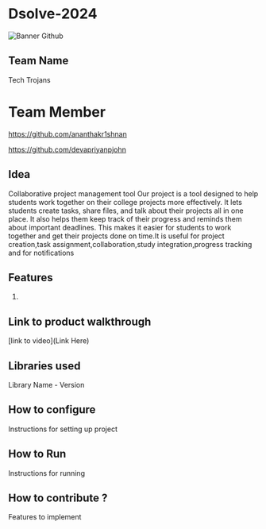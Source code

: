 # Dsolve-2024

![Banner Github](https://github.com/csacet/Dsolve-2024/assets/90597530/365f4d52-fd34-4df5-948d-8e95745a653a)


## Team Name
Tech Trojans  

# Team Member
https://github.com/ananthakr1shnan

https://github.com/devapriyanpjohn

## Idea
Collaborative project management tool
Our project is a tool designed to help students work together on their college projects more effectively. It lets students create tasks, share files, and talk about their projects all in one place. It also helps them keep track of their progress and reminds them about important deadlines. This makes it easier for students to work together and get their projects done on time.It is useful for project creation,task assignment,collaboration,study integration,progress tracking and for notifications

## Features 
1. 

## Link to product walkthrough
[link to video](Link Here)

   
## Libraries used
Library Name - Version


## How to configure
Instructions for setting up project

## How to Run
Instructions for running

## How to contribute ? 
Features to implement 
